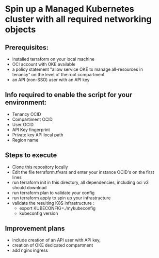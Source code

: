 # Spin up a Managed Kubernetes cluster with all required networking objects #

## Prerequisites: ##

- Installed terraform on your local machine
- OCI account with OKE available
- a policy statement "allow service OKE to manage all-resources in tenancy" on the level of the root compartment
- an API (non-SSO) user with an API key

## Info required to enable the script for your environment: ##
- Tenancy OCID
- Compartiment OCID
- User OCID
- API Key fingerprint
- Private key API local path
- Region name

## Steps to execute ##

- Clone this repository locally
- Edit the file terraform.tfvars and enter your instance OCID's on the first lines
- run terraform init in this directory, all dependencies, including oci v3 should download
- run terraform plan to validate your config
- run terraform apply to spin up your infrastructure
- validate the resulting K8S infrastructure :
   - export KUBECONFIG=./mykubeconfig
   - kubeconfig version

## Improvement plans ##
- include creation of an API user with API key, 
- creation of OKE dedicated compartment
- add nginx ingress 
